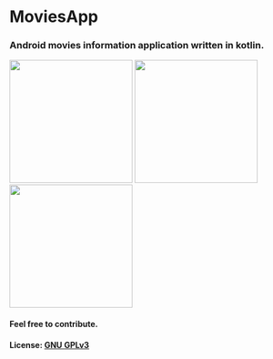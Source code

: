 # MoviesApp
### Android movies information application written in kotlin.

<img src="https://user-images.githubusercontent.com/29706028/28780960-d172d7ea-7608-11e7-9d67-9f13a2b4f396.png" width="216">     <img src="https://user-images.githubusercontent.com/29706028/28781201-8fcd841a-7609-11e7-88e9-9fa6b7a34a46.png" width="216">     <img src="https://user-images.githubusercontent.com/29706028/28781230-a8b0c50a-7609-11e7-8fcb-f37a1b184f7c.png" width="216">


#### Feel free to contribute.

#### License: [GNU GPLv3](https://github.com/MohamedHussein02/MoviesApp/blob/master/LISENCE)
